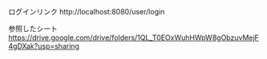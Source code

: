 ログインリンク
http://localhost:8080/user/login

参照したシート
https://drive.google.com/drive/folders/1QL_T0EOxWuhHWpW8gObzuvMejF4gDXak?usp=sharing
